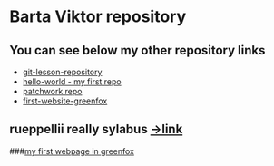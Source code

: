 # Barta Viktor repository 
## You can see below my other repository links
* [git-lesson-repository](https://github.com/vis0rka/git-lesson-repository)
* [hello-world - my first repo](https://github.com/vis0rka/hello-world)
* [patchwork repo](https://github.com/vis0rka/patchwork)
* [first-website-greenfox](https://github.com/vis0rka/first-website-greenfox)
## rueppellii really sylabus [->link](https://github.com/green-fox-academy/really-syllabus)

###[my first webpage in greenfox](https://vis0rka.github.io/first-website-greenfox/)